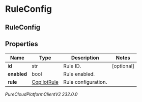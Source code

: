 # RuleConfig

## RuleConfig

## Properties

|Name | Type | Description | Notes|
|------------ | ------------- | ------------- | -------------|
| **id** | str | Rule ID. | [optional] |
| **enabled** | bool | Rule enabled. | |
| **rule** | [CopilotRule](CopilotRule) | Rule configuration. | |



_PureCloudPlatformClientV2 232.0.0_
